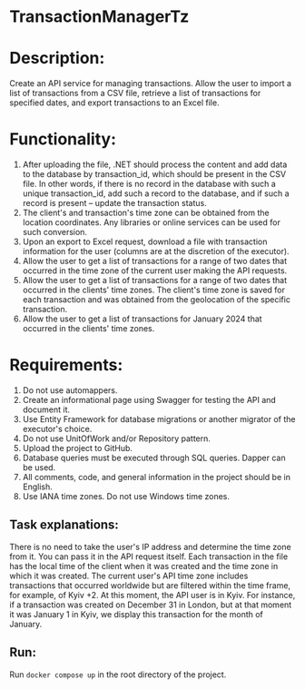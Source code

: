 # TransactionManagerTz


# Description:
Create an API service for managing transactions. Allow the user to import a list of transactions from a CSV file, retrieve a list of transactions for specified dates, and export transactions to an Excel file.

# Functionality:

1. After uploading the file, .NET should process the content and add data to the database by transaction_id, which should be present in the CSV file. In other words, if there is no record in the database with such a unique transaction_id, add such a record to the database, and if such a record is present – update the transaction status.
2. The client's and transaction's time zone can be obtained from the location coordinates. Any libraries or online services can be used for such conversion.
3. Upon an export to Excel request, download a file with transaction information for the user (columns are at the discretion of the executor).
4. Allow the user to get a list of transactions for a range of two dates that occurred in the time zone of the current user making the API requests.
5. Allow the user to get a list of transactions for a range of two dates that occurred in the clients' time zones. The client's time zone is saved for each transaction and was obtained from the geolocation of the specific transaction.
6. Allow the user to get a list of transactions for January 2024 that occurred in the clients' time zones.

# Requirements:

1. Do not use automappers.
2. Create an informational page using Swagger for testing the API and document it.
3. Use Entity Framework for database migrations or another migrator of the executor's choice.
4. Do not use UnitOfWork and/or Repository pattern.
5. Upload the project to GitHub.
6. Database queries must be executed through SQL queries. Dapper can be used.
7. All comments, code, and general information in the project should be in English.
8. Use IANA time zones. Do not use Windows time zones.

## Task explanations:

There is no need to take the user's IP address and determine the time zone from it. You can pass it in the API request itself.
Each transaction in the file has the local time of the client when it was created and the time zone in which it was created.
The current user's API time zone includes transactions that occurred worldwide but are filtered within the time frame, for example, of Kyiv +2. At this moment, the API user is in Kyiv. For instance, if a transaction was created on December 31 in London, but at that moment it was January 1 in Kyiv, we display this transaction for the month of January.

## Run:
Run `docker compose up` in the root directory of the project.
